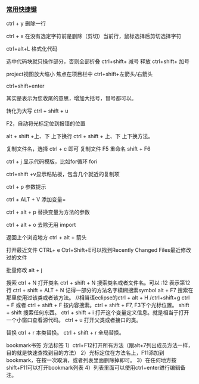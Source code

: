 ### [常用快捷键]()

ctrl + y 删除一行

ctrl + x 在没有选定字符前是删除（剪切）当前行，鼠标选择后剪切选择字符

ctrl+alt+L 格式化代码


选中代码块就只操作部分，否则全部折叠
ctrl+shift+ 减号
释放
ctrl+shift+ 加号



project视图放大缩小
焦点在项目栏中 ctrl+shift+左箭头/右箭头



ctrl+shift+enter

其实是表示为您收尾的意思，增加大括号，冒号都可以。



转化为大写 ctrl + shift + u



F2，自动将光标定位到报错的位置



alt + shift +上、下  上下换行
ctrl + shift + 上、下  上下换方法。



复制文件名，选择 ctrl + c 即可
复制文件 F5 
重命名 shift + F6



ctrl + j 显示代码模版，比如for循环 fori



ctrl+shift +v显示粘贴板，包含几个就近的复制项



ctrl + p 参数提示



ctrl + ALT +  V 添加变量=

ctrl + alt + p 替换变量为方法的参数

ctrl + alt + o 去除无用 import





返回上个浏览地方 ctrl + alt + 箭头



打开最近文件 CTRL+ e
Ctrl+Shift+E可以找到Recently Changed Files最近修改过的文件



批量修改
alt + j



搜索
	ctrl + N 打开类名
	ctrl + shift + N 搜索类名或者文件名。可以 :12 表示第12行
	ctrl + shift + ALT + N 记得一部分的方法名字模糊搜索symbol
	alt + F7 搜索在那里使用过该类或者该方法。 //相当语eclipse的ctrl + alt + H /ctrl+shift+g
	ctrl + F 或者 ctrl + shift + F 按内容搜索。ctrl + shift + F7, F3下个光标位置。
	shift + shift 搜索任何东西。
	ctrl + shift + i 打开这个变量定义信息。就是相当于打开一个小窗口查看源代码。
	ctrl + u 打开父类或者接口的类。



替换
   ctrl + r  本类替换。
   ctrl + shift + r 全局替换。



bookmark书签
方法标签
1）ctrl+F12打开所有方法（跟alt+7列出成员方法一样，目的就是快速查找到目的方法）
2）光标定位在方法名上，F11添加到bookmark，在按一次取消，或者列表里面删除掉即可。
3）在任何地方按 shift+F11可以打开bookmark列表
4）列表里面可以使用ctrl+enter进行编辑备注。




